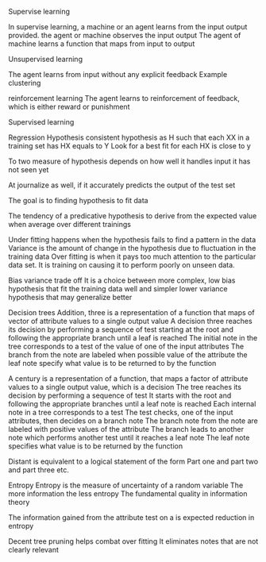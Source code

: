 Supervise learning

In supervise learning, a machine or an agent learns from the input output provided.
 the agent or machine observes the input output
The agent of machine learns a function that maps from input to output

Unsupervised learning

The agent learns from input without any explicit feedback
Example clustering

reinforcement learning
The agent learns to reinforcement of feedback, which is either reward or punishment

Supervised learning

Regression
Hypothesis consistent hypothesis as H such that each XX in a training set has HX equals to Y
Look for a best fit for each HX is close to y

To two measure of hypothesis depends on how well it handles input it has not seen yet

At journalize as well, if it accurately predicts the output of the test set


The goal is to finding hypothesis to fit data

The tendency of a predicative hypothesis to derive from the expected value when average over different trainings

Under fitting happens when the hypothesis fails to find a pattern in the data
Variance is the amount of change in the hypothesis due to fluctuation in the training data
Over fitting is when it pays too much attention to the particular data set. It is training on causing it to perform poorly on unseen data.

Bias variance trade off
It is a choice between more complex, low bias hypothesis that fit the training data well and simpler lower variance hypothesis that may generalize better


Decision trees
Addition, three is a representation of a function that maps of vector of attribute values to a single output value
A decision three reaches its decision by performing a sequence of test starting at the root and following the appropriate branch until a leaf is reached
The initial note in the tree corresponds to a test of the value of one of the input attributes
The branch from the note are labeled when possible value of the attribute the leaf note specify what value is to be returned to by the function

A century is a representation of a function, that maps a factor of attribute values to a single output value, which is a decision
The tree reaches its decision by performing a sequence of test
It starts with the root and following the appropriate branches until a leaf note is reached
Each internal note in a tree corresponds to a test
The test checks, one of the input attributes, then decides on a branch note
The branch note from the note are labeled with positive values of the attribute
The branch leads to another note which performs another test until it reaches a leaf note
The leaf note specifies what value is to be returned by the function

Distant is equivalent to a logical statement of the form
Part one and part two and part three etc.

Entropy
Entropy is the measure of uncertainty of a random variable
The more information the less entropy
The fundamental quality in information theory

The information gained from the attribute test on a is expected reduction in entropy

Decent tree pruning helps combat over fitting
It eliminates notes that are not clearly relevant





